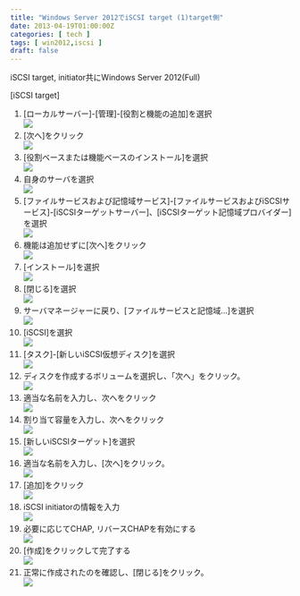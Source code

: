 ```yaml
---
title: "Windows Server 2012でiSCSI target (1)target側"
date: 2013-04-19T01:00:00Z
categories: [ tech ]
tags: [ win2012,iscsi ]
draft: false
---
```


iSCSI target, initiator共にWindows Server 2012(Full)

[iSCSI target]

1. [ローカルサーバー]-[管理]-[役割と機能の追加]を選択  
   ![](../images/d4a48f30.png)
1. [次へ]をクリック  
   ![](../images/6e72d3c0.png)
1. [役割ベースまたは機能ベースのインストール]を選択  
   ![](../images/65b09605.png)
1. 自身のサーバを選択  
   ![](../images/9b7dcba4.png)
1. [ファイルサービスおよび記憶域サービス]-[ファイルサービスおよびiSCSIサービス]-[iSCSIターゲットサーバー]、[iSCSIターゲット記憶域プロバイダー]を選択  
   ![](../images/8ce44099.png)
1. 機能は追加せずに[次へ]をクリック  
   ![](../images/d871e372.png)
1. [インストール]を選択  
   ![](../images/0699b2e2.png)
1. [閉じる]を選択  
   ![](../images/8506304a.png)
1. サーバマネージャーに戻り、[ファイルサービスと記憶域…]を選択  
   ![](../images/e32560a1.png)
1. [iSCSI]を選択  
   ![](../images/8ba4b383.png)
1. [タスク]-[新しいiSCSI仮想ディスク]を選択  
   ![](../images/9d6c8244.png)
1. ディスクを作成するボリュームを選択し、「次へ」をクリック。  
   ![](../images/0579543d.png)
1. 適当な名前を入力し、次へをクリック  
   ![](../images/4e2375aa.png)
1. 割り当て容量を入力し、次へをクリック  
   ![](../images/d5f02f1e.png)
1. [新しいiSCSIターゲット]を選択  
   ![](../images/70c3b809.png)
1. 適当な名前を入力し、[次へ]をクリック。  
   ![](../images/d8cdb8cd.png)
1. [追加]をクリック  
   ![](../images/8c64e103.png)
1. iSCSI initiatorの情報を入力  
   ![](../images/d43dedfe.png)
1. 必要に応じてCHAP, リバースCHAPを有効にする  
   ![](../images/e77caa40.png)
1. [作成]をクリックして完了する  
   ![](../images/bb6f80fe.png)
1. 正常に作成されたのを確認し、[閉じる]をクリック。  
   ![](../images/eb29e0a3.png)